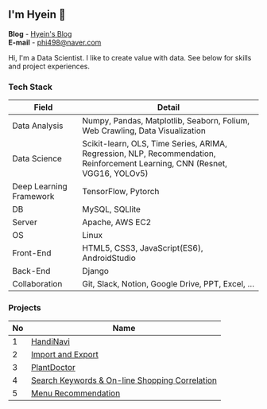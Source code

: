 <h2> I'm Hyein 🐰 </h2>

**Blog** - [Hyein's Blog](https://greentea-ds.tistory.com/)  
**E-mail** - <phi498@naver.com>  

<p>Hi, I'm a Data Scientist. I like to create value with data.
  See below for skills and project experiences.
</p>

<h3> Tech Stack </h3>

| Field | Detail |
|---|---|
|Data Analysis | Numpy, Pandas, Matplotlib, Seaborn, Folium, Web Crawling, Data Visualization |
|Data Science | Scikit-learn, OLS, Time Series, ARIMA, Regression, NLP, Recommendation, Reinforcement Learning, CNN (Resnet, VGG16, YOLOv5) |
|Deep Learning Framework | TensorFlow, Pytorch |
|DB | MySQL, SQLlite |
|Server | Apache, AWS EC2 |
|OS | Linux |
|Front-End | HTML5, CSS3, JavaScript(ES6), AndroidStudio |
|Back-End | Django |
|Collaboration | Git, Slack, Notion, Google Drive, PPT, Excel, … |

<h3> Projects </h3>

| No | Name |
|---|---|
|1| [HandiNavi](https://github.com/Hyeeein/HandiNavi) | 
|2| [Import and Export](https://github.com/Hyeeein/ImportAndExport) | 
|3| [PlantDoctor](https://github.com/Hyeeein/PlantDoctor) | 
|4| [Search Keywords & On-line Shopping Correlation](https://github.com/Hyeeein/Correlation_Analysis) | 
|5| [Menu Recommendation](https://github.com/Hyeeein/MenuApp) | 

